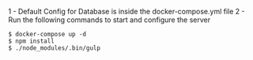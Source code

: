 1 - Default Config for Database is inside the docker-compose.yml file
2 - Run the following commands to start and configure the server

```
$ docker-compose up -d
$ npm install
$ ./node_modules/.bin/gulp
```
